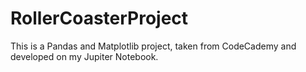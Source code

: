 # RollerCoasterProject
This is a Pandas and Matplotlib project, taken from CodeCademy and developed on my Jupiter Notebook. 

